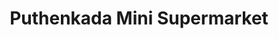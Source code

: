 ---
title: "Puthenkada Mini Supermarket"
url: /kuruvamoozhy/puthenkada-mini-supermarket/
shop: Supermarkt
---